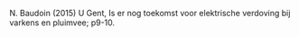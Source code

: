 N. Baudoin (2015) U Gent, Is er nog toekomst voor elektrische verdoving bij varkens en pluimvee; p9-10.  